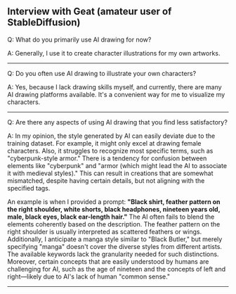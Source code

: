 ## Interview with Geat (amateur user of StableDiffusion)

Q: What do you primarily use AI drawing for now?

A: Generally, I use it to create character illustrations for my own artworks.

---

Q: Do you often use AI drawing to illustrate your own characters?

A: Yes, because I lack drawing skills myself, and currently, there are many AI drawing platforms available. It's a convenient way for me to visualize my characters.

---

Q: Are there any aspects of using AI drawing that you find less satisfactory?

A: In my opinion, the style generated by AI can easily deviate due to the training dataset. For example, it might only excel at drawing female characters. Also, it struggles to recognize most specific terms, such as "cyberpunk-style armor." There is a tendency for confusion between elements like "cyberpunk" and "armor (which might lead the AI to associate it with medieval styles)." This can result in creations that are somewhat mismatched, despite having certain details, but not aligning with the specified tags.

An example is when I provided a prompt: __"Black shirt, feather pattern on the right shoulder, white shorts, black headphones, nineteen years old, male, black eyes, black ear-length hair."__ The AI often fails to blend the elements coherently based on the description. The feather pattern on the right shoulder is usually interpreted as scattered feathers or wings. Additionally, I anticipate a manga style similar to "Black Butler," but merely specifying "manga" doesn't cover the diverse styles from different artists. The available keywords lack the granularity needed for such distinctions. Moreover, certain concepts that are easily understood by humans are challenging for AI, such as the age of nineteen and the concepts of left and right—likely due to AI's lack of human "common sense."

---

